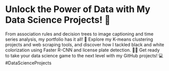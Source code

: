 # Unlock the Power of Data with My Data Science Projects! 🚀
From association rules and decision trees to image captioning and time series analysis, my portfolio has it all! 🤖
Explore my K-means clustering projects and web scraping tools, and discover how I tackled black and white colorization using Faster R-CNN and license plate detection. 🕵️‍♀️
Get ready to take your data science game to the next level with my GitHub projects! 💻 #DataScienceProjects
